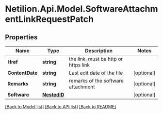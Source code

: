 # Netilion.Api.Model.SoftwareAttachmentLinkRequestPatch
## Properties

Name | Type | Description | Notes
------------ | ------------- | ------------- | -------------
**Href** | **string** | the link, must be http or https link | 
**ContentDate** | **string** | Last edit date of the file | [optional] 
**Remarks** | **string** | remarks of the software attachment | [optional] 
**Software** | [**NestedID**](NestedID.md) |  | [optional] 

[[Back to Model list]](../README.md#documentation-for-models) [[Back to API list]](../README.md#documentation-for-api-endpoints) [[Back to README]](../README.md)

